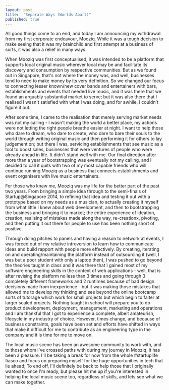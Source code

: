 ```yaml
---
layout: post
title:  "Separate Ways (Worlds Apart)"
published: true
---
```


All good things come to an end, and today I am announcing my withdrawal from my first corporate endeavour, Mooziq. While it was a tough decision to make seeing that it was my brainchild and first attempt at a business of sorts, it was also a relief in many ways.

When Mooziq was first conceptualised, it was intended to be a platform that supports local original music wherever local may be and facilitate its discovery and consumption by respective communities. But as we found out in Singapore, that's not where the money was, and well, businesses tend to need to make money by its very definition. So we changed our focus to connecting lesser known/new cover bands and entertainers with bars, establishments and events that needed live music, and it was there that we found an arguably substantial market to serve; but it was also there that I realised I wasn't satisfied with what I was doing, and for awhile, I couldn't figure it out.

After some time, I came to the realisation that merely serving market needs was not my calling - I wasn't making the world a better place, my actions were not letting the right people breathe easier at night. I want to help those who dare to dream, who dare to create, who dare to bare their souls to the world through writing original music and then performing it for others to lay judgement on; but there I was, servicing establishments that see music as a tool to boost sales, businesses that were ventures of people who were already ahead in life. It didn't stand well with me. Our final direction after more than a year of bootstrapping was eventually not my calling, and I decided to call it quits with two of my most capable friends who will continue running Mooziq as a business that connects establishments and event organisers with live music entertainers.

For those who knew me, Mooziq was my life for the better part of the past two years. From bringing a simple idea through to the semi-finals of Startup@Singapore 2014, to refining that idea and testing it out with a prototype based on my needs as a musician, to actually creating it myself from what little I knew about web development, and then to bootstrapping the business and bringing it to market; the entire experience of ideation, creation, realising of mistakes made along the way, re-creationx, pivoting, and then putting it out there for people to use has been nothing short of positive.

Through doing pitches to panels and having a reason to network at events, I was forced out of my relative introversion to learn how to communicate ideas and build rapport with people more effectively. By creating, iterating on and operating/maintaining the platform instead of outsourcing it (well, I was but a poor student with only a laptop then), I was pushed to go beyond the theories taught in class and it was there that I gained most of my software engineering skills in the context of web applications - well, that is after revising the platform no less than 3 times and going through 3 completely different frameworks and 2 runtimes because of bad design decisions made from inexperience - but it was making those mistakes that allowed me to develop my thinking and see beyond the online bootcamp sorts of tutorage which work for small projects but which begin to falter at larger scaled projects. Nothing taught in school will prepare you to do product development, deployment, management, marketing and operations and I am thankful that I got to experience a complete, albeit amateurish, lifecycle in my industry of choice. However, times change, and because of business constraints, goals have been set and efforts have shifted in ways that make it difficult for me to contribute as an engineering type in the company and it is time for me to move on.

The local music scene has been an awesome community to work with, and to those whom I've crossed paths with during my journey in Mooziq, it has been a pleasure. I'll be taking a break for now from the whole #startuplife fiasco and focus on preparing myself for the huge opportunities in tech that lie ahead; To end off, I'll definitely be back to help those that I originally wanted to once I'm ready, but please hit me up if you're interested in helping the local music scene too, regardless of skills, and lets see what we can make together.
